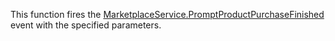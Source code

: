 This function fires the [MarketplaceService.PromptProductPurchaseFinished](https://developer.roblox.com/en-us/api-reference/event/MarketplaceService/PromptProductPurchaseFinished) event with the specified parameters.